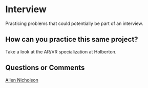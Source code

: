 # Interview

Practicing problems that could potentially be part of an interview.

## How can you practice this same project?

Take a look at the AR/VR specialization at Holberton.

## Questions or Comments

[Allen Nicholson](https://github.com/ranicholson)
